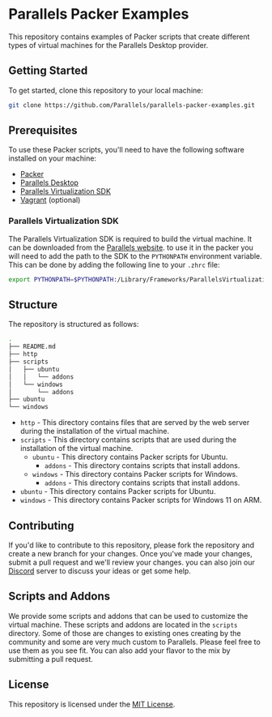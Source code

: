 # Parallels Packer Examples

This repository contains examples of Packer scripts that create different types of virtual machines for the Parallels Desktop provider.

## Getting Started

To get started, clone this repository to your local machine:

```bash
git clone https://github.com/Parallels/parallels-packer-examples.git
```

## Prerequisites

To use these Packer scripts, you'll need to have the following software installed on your machine:

* [Packer](https://www.packer.io/)
* [Parallels Desktop](https://www.parallels.com/products/desktop/)
* [Parallels Virtualization SDK](https://www.parallels.com/products/desktop/download/)
* [Vagrant](https://www.vagrantup.com/) (optional)

### Parallels Virtualization SDK

The Parallels Virtualization SDK is required to build the virtual machine. It can be downloaded from the [Parallels website](https://www.parallels.com/products/desktop/download/). to use it in the packer you will need to add the path to the SDK to the `PYTHONPATH` environment variable. This can be done by adding the following line to your `.zhrc` file:

  ```bash
  export PYTHONPATH=$PYTHONPATH:/Library/Frameworks/ParallelsVirtualizationSDK.framework/Versions/Current/Libraries/Python/3.7
  ```

## Structure 

The repository is structured as follows:

```bash
.
├── README.md
├── http
├── scripts
│   ├── ubuntu
│   │   └── addons
│   └── windows
│       └── addons
├── ubuntu
└── windows
```

* `http` - This directory contains files that are served by the web server during the installation of the virtual machine.
* `scripts` - This directory contains scripts that are used during the installation of the virtual machine.
  * `ubuntu` - This directory contains Packer scripts for Ubuntu.
    * `addons` - This directory contains scripts that install addons.
  * `windows` - This directory contains Packer scripts for Windows.
    * `addons` - This directory contains scripts that install addons.
* `ubuntu` - This directory contains Packer scripts for Ubuntu.
* `windows` - This directory contains Packer scripts for Windows 11 on ARM.

## Contributing

If you'd like to contribute to this repository, please fork the repository and create a new branch for your changes. Once you've made your changes, submit a pull request and we'll review your changes.
you can also join our [Discord](https://discord.gg/reuhvMFT) server to discuss your ideas or get some help.

## Scripts and Addons

We provide some scripts and addons that can be used to customize the virtual machine. These scripts and addons are located in the `scripts` directory. Some of those are changes to existing ones creating by the community and some are very much custom to Parallels. Please feel free to use them as you see fit. You can also add your flavor to the mix by submitting a pull request.

## License

This repository is licensed under the [MIT License](LICENSE).
